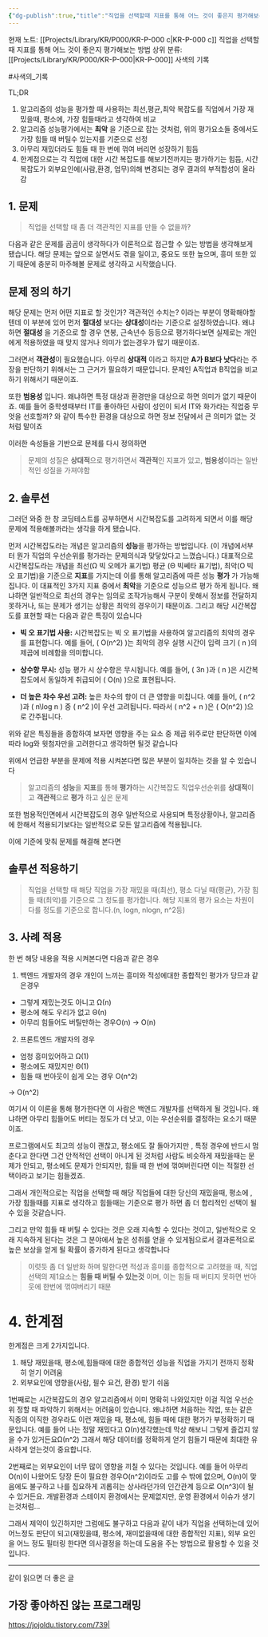 ```yaml
---
{"dg-publish":true,"title":"직업을 선택할때 지표를 통해 어느 것이 좋은지 평가해보는 방법","description":"프로그램 성능 평가의 최악의 시간복잡도라는 개념으로부터 생각해본 방법입니다. 고점이나 평균보다 저점을 보고 평가하는 방법이 그 직업을 오래 다닐 수 있는 객관적인 것 처럼 보이는 지표이자 방법이라고 생각하여 글로 남겨봅니다.","permalink":"/projects/library/kr/p000/kr-p-000-c/","dgPassFrontmatter":true,"noteIcon":"0","created":"2024-12-18T18:55:30.482+09:00","updated":"2024-12-18T18:57:25.414+09:00"}
---
```


현재 노트: [[Projects/Library/KR/P000/KR-P-000 c\|KR-P-000 c]] 직업을 선택할때 지표를 통해 어느 것이 좋은지 평가해보는 방법
상위 분류: [[Projects/Library/KR/P000/KR-P-000\|KR-P-000]] 사색의 기록

#사색의_기록 

TL;DR
1. 알고리즘의 성능을 평가할 때 사용하는 최선,평균,최악 복잡도를 직업에서 가장 재밌을때,  평소에, 가장 힘들때라고 생각하여 비교
2. 알고리즘 성능평가에서는 **최악** 을 기준으로 잡는 것처럼, 위의 평가요소들 중에서도 가장 힘들 때 버틸수 있는지를 기준으로 선정
3. 아무리 재밌더라도 힘들 때 한 번에 꺾여 버리면 성장하기 힘듬
4. 한계점으로는 각 직업에 대한 시간 복잡도를 해보기전까지는 평가하기는 힘듬, 시간 복잡도가 외부요인에(사람,환경, 업무)의해 변경되는 경우 결과의 부적합성이 올라감

## 1. 문제
>   직업을 선택할 때 좀 더 객관적인 지표를 만들 수 없을까?

   다음과 같은 문제를 곰곰이 생각하다가 이론적으로 접근할 수 있는 방법을 생각해보게 됐습니다.
   해당 문제는 앞으로 살면서도 겪을 일이고, 중요도 또한 높으며, 흥미 또한 있기 때문에 충분히 마주해볼 문제로 생각하고 시작했습니다.

## 문제 정의 하기

해당 문제는 먼저 어떤 지표로 할 것인가? 객관적인 수치는? 이라는 부분이 명확해야할텐데 이 부분에 있어 먼저 **절대성** 보다는 **상대성**이라는 기준으로 설정하였습니다. 왜냐하면 **절대성** 을 기준으로 할 경우 연봉, 근속년수 등등으로 평가하다보면 실제로는 개인에게 적용하였을 때 맞지 않거나 의미가 없는경우가 많기 때문이죠. 

그러면서 **객관성**이 필요했습니다. 아무리 **상대적** 이라고 하지만  **A가 B보다 낫다**라는 주장을 판단하기 위해서는 그 근거가 필요하기 때문입니다. 문제인 A직업과 B직업을 비교하기 위해서기 때문이죠. 

또한 **범용성** 입니다. 왜냐하면 특정 대상과 환경만을 대상으로 하면 의미가 없기 때문이죠. 예를 들어 중학생때부터 IT를 좋아하던 사람이 성인이 되서 IT와 화가라는 직업중 무엇을 선호할까? 와 같이 특수한 환경을 대상으로 하면 정보 전달에서 큰 의미가 없는 것처럼 말이죠



이러한 속성들을 기반으로 문제를 다시 정의하면

> 문제의 성질은 **상대적**으로 평가하면서 **객관적**인 지표가 있고, **범용성**이라는 일반적인 성질을 가져야함 


## 2. 솔루션

그러던 와중 한 창 코딩테스트를 공부하면서 시간복잡도를 고려하게 되면서 이를 해당 문제에 적용해볼까라는 생각을 하게 됐습니다.

먼저 시간복잡도라는 개념은 알고리즘의 **성능**을 평가하는 방법입니다. (이 개념에서부터 뭔가 직업의 우선순위를 평가라는 문제의식과 맞닿았다고 느꼈습니다.) 대표적으로 시간복잡도라는 개념을 최선(Ω 빅 오메가 표기법) 평균 (Θ 빅쎄타 표기법), 최악(O 빅오 표기법)을 기준으로 **지표**를 가지는데 이를 통해 알고리즘에 따른 성능 **평가** 가 가능해집니다. 이 대표적인 3가지 지표 중에서 **최악**을 기준으로 성능으르 평가 하게 됩니다. 왜냐하면 일반적으로 최선의 경우는 임의로 조작가능해서 구분이 못해서 정보를 전달하지 못하거나, 또는 문제가 생기는 상황은 최악의 경우이기 때문이죠. 그리고 해당 시간복잡도를 표현할 때는 다음과 같은 특징이 있습니다

- **빅 오 표기법 사용:** 시간복잡도는 빅 오 표기법을 사용하여 알고리즘의 최악의 경우를 표현합니다. 예를 들어, \( O(n^2) \)는 최악의 경우 실행 시간이 입력 크기 \( n \)의 제곱에 비례함을 의미합니다.

- **상수항 무시:** 성능 평가 시 상수항은 무시됩니다. 예를 들어, \( 3n \)과 \( n \)은 시간복잡도에서 동일하게 취급되어 \( O(n) \)으로 표현됩니다.

- **더 높은 차수 우선 고려:** 높은 차수의 항이 더 큰 영향을 미칩니다. 예를 들어, \( n^2 \)과 \( n\log n \) 중 \( n^2 \)이 우선 고려됩니다. 따라서 \( n^2 + n \)은 \( O(n^2) \)으로 간주됩니다.


위와 같은 특징들을 종합하여 보자면 영향을 주는 요소 중 제곱 위주로만 판단하면 이에따라 log와 윗첨자만을 고려한다고 생각하면 될것 같습니다


위에서 언급한 부분을 문제에 적용 시켜본다면 많은 부분이 일치하는 것을 알 수 있습니다

> 알고리즘의 **성능**을 **지표**를 통해 **평가**하는 시간복잡도
> 직업우선순위를 **상대적**이고 **객관적**으로  **평가** 하고 싶은 문제

또한 범용적인면에서 시간복잡도의 경우 일반적으로 사용되며 특정상황이나, 알고리즘에 한해서 적용되기보다는 일반적으로 모든 알고리즘에 적용됩니다.

이에 기준에 맞춰 문제를 해결해 본다면
## 솔루션 적용하기

> 직업을 선택할 때 해당 직업을 가장 재밌을 때(최선), 평소 다닐 때(평균), 가장 힘들 때(최악)를 기준으로 그 정도를 평가합니다.
해당 지표의 평가 요소는 차원이 다를 정도를 기준으로 합니다.(n, logn, nlogn, n^2등)



## 3. 사례 적용
한 번 해당 내용을 적용 시켜본다면 다음과 같은 경우

1. 백엔드 개발자의 경우 개인이 느끼는 흥미와 적성에대한 종합적인 평가가 당므과 같은경우
- 그렇게 재밌는것도 아니고  Ω(n)
- 평소에 해도 우리가 없고 Θ(n)
- 아무리 힘들어도 버틸만하는 경우O(n)
-> O(n)

2. 프론트엔드 개발자의 경우
- 엄청 흥미있어하고  Ω(1)
- 평소에도 재밌지만 Θ(1)
- 힘들 때 번아웃이 쉽게 오는 경우 O(n^2)

-> O(n^2)

여기서 이 이론을 통해 평가한다면 이 사람은 백엔드 개발자를 선택하게 될 것입니다. 왜냐하면 아무리 힘들어도 버티는 정도가 더 낫고, 이는 우선순위를 결정하는 요소기 때문이죠.

프로그램에서도 최고의 성능이 괜찮고, 평소에도 잘 돌아가지만 , 특정 경우에 반드시 멈춘다고 한다면 그건 안적적인 선택이 아니게 된 것처럼
사람도 비슷하게 재밌을때는 문제가 안되고, 평소에도 문제가 안되지만, 힘들 때 한 번에 꺾여버린다면 이는 적절한 선택이라고 보기는 힘들겠죠.

그래서 개인적으로는 직업을 선택할 때 해당 직업들에 대한 당신의 재밌을때, 평소에 , 가장 힘들때를 지표로 생각하고 힘들때는 기준으로 평가 하면 좀 더 합리적인 선택이 될 수 있을 것같습니다.

그리고 만약 힘들 때 버틸 수 있다는 것은 오래 지속할 수 있다는 것이고, 일반적으로 오래 지속하게 된다는 것은 그 분야에서 높은 성취를 얻을 수 있게됨으로서 결과론적으로 높은 보상을 얻게 될 확률이 증가하게 된다고 생각합니다


> 이럿듯 좀 더 일반화 하며 말한다면 적성과 흥미를 종합적으로 고려했을 때, 직업 선택의 제1요소는 **힘들 때 버틸 수 있는것** 이며, 이는 힘들 때 버티지 못하면 번아웃에 한번에 꺾여버리기 때문



# 4. 한계점

한계점은 크게 2가지입니다.

1. 해당 재밌을때, 평소에,힘들때에 대한 종합적인 성능을 직업을 가지기 전까지 정확히 얻기 어려움
2. 외부요인에 영향을(사람, 필수 요건, 환경) 받기 쉬움


1번째로는 시간복잡도의 경우 알고리즘에서 이미 명확히 나와있지만 이걸 직업 우선순위 정할 때 파악하기 위해서는 어려움이 있습니다. 왜냐하면 처음하는 직업, 또는 같은 직종의 이직한 경우라도 이런 재밌을 때, 평소에, 힘들 때에 대한 평가가 부정확하기 때문입니다. 예를 들어 나는 정말 재밌다고 Ω(n)생각했는데 막상 해보니 그렇게 즐겁지 않을 수가 있거든요Ω(n^2) 그래서 해당 데이터를 정확하게 얻기 힘들기 때문에 최대한 유사하게 얻는것이 중요합니다.

2번째로는 외부요인이 너무 많이 영향을 끼칠 수 있다는 것입니다. 예를 들어 아무리 O(n)이 나왔어도 당장 돈이 필요한 경우O(n^2)이라도 고를 수 밖에 없으며, O(n)이 맞음에도 불구하고 나를 집요하게 괴롭히는 상사라던가의 인간관계 등으로 O(n^3)이 될 수 있거든요. 개발환경과 스테이지 환경에서는 문제없지만, 운영 환경에서 이슈가 생기는것처럼...


그래서 제약이 있긴하지만 그럼에도 불구하고 다음과 같이 내가 직업을 선택하는데 있어 어느정도 판단이 되고(재밌을떄, 평소에, 재미없을때에 대한 종합적인 지표), 외부 요인을 어느 정도 필터링 한다면 의사결정을 하는데 도움을 주는 방법으로 활용할 수 있을 것입니다.




---
같이 읽으면 더 좋은 글
## 가장 좋아하진 않는 프로그래밍
https://jojoldu.tistory.com/739| 
